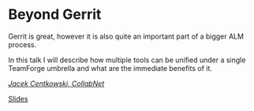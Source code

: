 # Beyond Gerrit

Gerrit is great, however it is also quite an important part
of a bigger ALM process.

In this talk I will describe how multiple tools can be unified
under a single TeamForge umbrella and what are the immediate
benefits of it.

*[Jacek Centkowski, CollabNet](../speakers.md#jcentkowski)*

[Slides](https://storage.googleapis.com/gerrit-talks/summit/2017/20171002-beyondGerrit.pdf)
